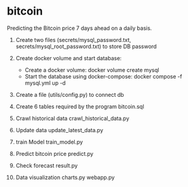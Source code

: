 # bitcoin

Predicting the Bitcoin price 7 days ahead on a daily basis.

1. Create two files (secrets/mysql_password.txt, secrets/mysql_root_password.txt) to store DB password

2. Create docker volume and start database:
    - Create a docker volume:
        docker volume create mysql
    - Start the database using docker-compose:
        docker compose -f mysql.yml up -d

3. Create a file (utils/config.py) to connect db

4. Create 6 tables required by the program
    bitcoin.sql

5. Crawl historical data
    crawl_historical_data.py

6. Update data
    update_latest_data.py

7. train Model
    train_model.py

8. Predict bitcoin price
    predict.py

9. Check forecast
    result.py

10. Data visualization
    charts.py
    webapp.py
